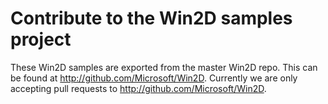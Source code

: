 # Contribute to the Win2D samples project

These Win2D samples are exported from the master Win2D repo.  This can be found
at http://github.com/Microsoft/Win2D.  Currently we are only accepting pull
requests to http://github.com/Microsoft/Win2D.


